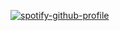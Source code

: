 [![spotify-github-profile](https://spotify-github-profile.kittinanx.com/api/view?uid=313yccpfjafogiz2etb2ruvncf6e&cover_image=true&theme=default&show_offline=false&background_color=302c2c&interchange=true&bar_color_cover=true)](https://github.com/kittinan/spotify-github-profile)
